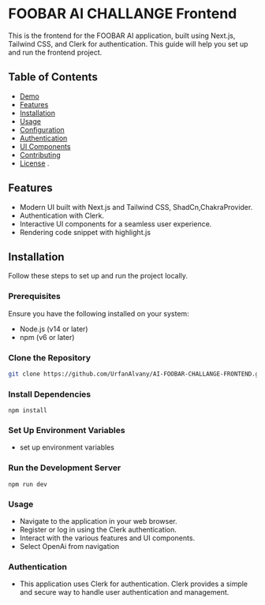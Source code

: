 # FOOBAR AI  CHALLANGE Frontend

This is the frontend for the FOOBAR AI application, built using Next.js, Tailwind CSS, and Clerk for authentication. This guide will help you set up and run the frontend project.

## Table of Contents

- [Demo](#demo)
- [Features](#features)
- [Installation](#installation)
- [Usage](#usage)
- [Configuration](#configuration)
- [Authentication](#authentication)
- [UI Components](#ui-components)
- [Contributing](#contributing)
- [License](#license)
.

## Features

- Modern UI built with Next.js and Tailwind CSS, ShadCn,ChakraProvider.
- Authentication with Clerk.
- Interactive UI components for a seamless user experience.
- Rendering code snippet with highlight.js

## Installation

Follow these steps to set up and run the project locally.

### Prerequisites

Ensure you have the following installed on your system:

- Node.js (v14 or later)
- npm (v6 or later)

### Clone the Repository

```sh
git clone https://github.com/UrfanAlvany/AI-FOOBAR-CHALLANGE-FRONTEND.git
```


### Install Dependencies
```npm install```


### Set Up Environment Variables
- set up environment variables

### Run the Development Server
```npm run dev```


### Usage
- Navigate to the application in your web browser.
- Register or log in using the Clerk authentication.
- Interact with the various features and UI components.
- Select OpenAi from navigation



### Authentication

- This application uses Clerk for authentication. Clerk provides a simple and secure way to handle user authentication and management.


